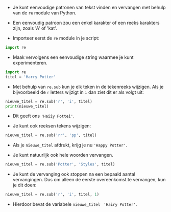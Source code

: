 - Je kunt eenvoudige patronen van tekst vinden en vervangen met behulp van de `re` module van Python.

- Een eenvoudig patroon zou een enkel karakter of een reeks karakters zijn, zoals 'A' of 'kat'.

- Importeer eerst de `re` module in je script:

```python
import re
```

- Maak vervolgens een eenvoudige string waarmee je kunt experimenteren.

```python
import re
titel = 'Harry Potter'
```

- Met behulp van `re.sub` kun je elk teken in de tekenreeks wijzigen. Als je bijvoorbeeld de `r` letters wijzigt in `i` dan ziet dit er als volgt uit:

```python
nieuwe_titel = re.sub('r', 'i', titel)
print(nieuwe_titel)
```
- Dit geeft ons `'Haiiy Pottei'`.

- Je kunt ook reeksen tekens wijzigen:

```python
nieuwe_titel = re.sub('rr', 'pp', titel)
```

- Als je `nieuwe_titel` afdrukt, krijg je nu `'Happy Potter'`.

- Je kunt natuurlijk ook hele woorden vervangen.

```python
nieuwe_titel = re.sub('Potter', 'Styles', titel)
```

- Je kunt de vervanging ook stoppen na een bepaald aantal vervangingen. Dus om alleen de eerste overeenkomst te vervangen, kun je dit doen:

```python
nieuwe_titel = re.sub('r', 'i', titel, 1)
```

- Hierdoor bevat de variabele `nieuwe_titel ` `'Hairy Potter'`.
